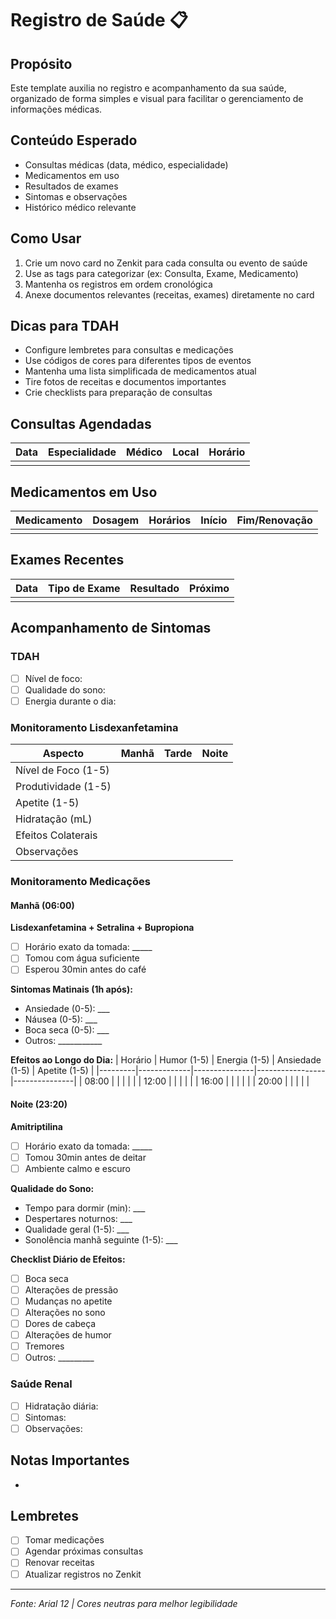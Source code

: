 # Registro de Saúde 📋

## Propósito
Este template auxilia no registro e acompanhamento da sua saúde, organizado de forma simples e visual para facilitar o gerenciamento de informações médicas.

## Conteúdo Esperado
- Consultas médicas (data, médico, especialidade)
- Medicamentos em uso
- Resultados de exames
- Sintomas e observações
- Histórico médico relevante

## Como Usar
1. Crie um novo card no Zenkit para cada consulta ou evento de saúde
2. Use as tags para categorizar (ex: Consulta, Exame, Medicamento)
3. Mantenha os registros em ordem cronológica
4. Anexe documentos relevantes (receitas, exames) diretamente no card

## Dicas para TDAH
- Configure lembretes para consultas e medicações
- Use códigos de cores para diferentes tipos de eventos
- Mantenha uma lista simplificada de medicamentos atual
- Tire fotos de receitas e documentos importantes
- Crie checklists para preparação de consultas

## Consultas Agendadas
| Data | Especialidade | Médico | Local | Horário |
|------|--------------|---------|-------|----------|
|      |              |         |       |          |

## Medicamentos em Uso
| Medicamento | Dosagem | Horários | Início | Fim/Renovação |
|------------|---------|-----------|--------|---------------|
|            |         |           |        |               |

## Exames Recentes
| Data | Tipo de Exame | Resultado | Próximo |
|------|---------------|-----------|----------|
|      |               |           |          |

## Acompanhamento de Sintomas
### TDAH
- [ ] Nível de foco:
- [ ] Qualidade do sono:
- [ ] Energia durante o dia:

### Monitoramento Lisdexanfetamina
| Aspecto | Manhã | Tarde | Noite |
|---------|--------|-------|-------|
| Nível de Foco (1-5) |  |  |  |
| Produtividade (1-5) |  |  |  |
| Apetite (1-5) |  |  |  |
| Hidratação (mL) |  |  |  |
| Efeitos Colaterais |  |  |  |
| Observações |  |  |  |

### Monitoramento Medicações

#### Manhã (06:00)
**Lisdexanfetamina + Setralina + Bupropiona**
- [ ] Horário exato da tomada: _____
- [ ] Tomou com água suficiente
- [ ] Esperou 30min antes do café

**Sintomas Matinais (1h após):**
- Ansiedade (0-5): ___
- Náusea (0-5): ___
- Boca seca (0-5): ___
- Outros: ___________

**Efeitos ao Longo do Dia:**
| Horário | Humor (1-5) | Energia (1-5) | Ansiedade (1-5) | Apetite (1-5) |
|---------|-------------|---------------|-----------------|---------------|
| 08:00 |  |  |  |  |
| 12:00 |  |  |  |  |
| 16:00 |  |  |  |  |
| 20:00 |  |  |  |  |

#### Noite (23:20)
**Amitriptilina**
- [ ] Horário exato da tomada: _____
- [ ] Tomou 30min antes de deitar
- [ ] Ambiente calmo e escuro

**Qualidade do Sono:**
- Tempo para dormir (min): ___
- Despertares noturnos: ___
- Qualidade geral (1-5): ___
- Sonolência manhã seguinte (1-5): ___

**Checklist Diário de Efeitos:**
- [ ] Boca seca
- [ ] Alterações de pressão
- [ ] Mudanças no apetite
- [ ] Alterações no sono
- [ ] Dores de cabeça
- [ ] Alterações de humor
- [ ] Tremores
- [ ] Outros: _________

### Saúde Renal
- [ ] Hidratação diária:
- [ ] Sintomas:
- [ ] Observações:

## Notas Importantes
- 

## Lembretes
- [ ] Tomar medicações
- [ ] Agendar próximas consultas
- [ ] Renovar receitas
- [ ] Atualizar registros no Zenkit

---
*Fonte: Arial 12 | Cores neutras para melhor legibilidade*